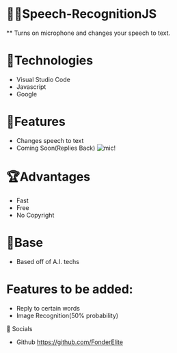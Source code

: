 # 🧑‍🎤Speech-RecognitionJS
** Turns on microphone and changes your speech to text.

# 🧩Technologies
* Visual Studio Code
* Javascript
* Google

# 🎤Features
* Changes speech to  text
* Coming Soon(Replies Back)
![mic!](https://webstockreview.net/images/microphone-vector-png-3.png")
#  🏆Advantages
* Fast 
* Free
* No Copyright 

#  🦾Base
* Based off of A.I. techs

# Features to be added:
- Reply to certain words
- Image Recognition(50% probability)

🤳 Socials
* Github https://github.com/FonderElite
